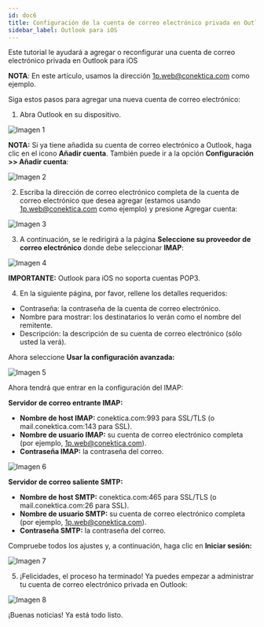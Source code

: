 ```yaml
---
id: doc6
title: Configuración de la cuenta de correo electrónico privada en Outlook para iOS
sidebar_label: Outlook para iOS
---
```

Este tutorial le ayudará a agregar o reconfigurar una cuenta de correo electrónico privada en Outlook para iOS

**NOTA**: En este artículo, usamos la dirección 1p.web@conektica.com como ejemplo. 

Siga estos pasos para agregar una nueva cuenta de correo electrónico:

1. Abra Outlook en su dispositivo. 

![Imagen 1](https://github.com/adanuriplata/cnk-external-doku/blob/master/static/img/OutlookiOS/1.1P.PNG?raw=true)

**NOTA:** Si ya tiene añadida su cuenta de correo electrónico a Outlook, haga clic en el icono **Añadir cuenta**. También puede ir a la opción **Configuración >> Añadir cuenta**: 

![Imagen 2](https://raw.githubusercontent.com/adanuriplata/cnk-external-doku/master/static/img/OutlookiOS/1P.png)

2. Escriba la dirección de correo electrónico completa de la cuenta de correo electrónico que desea agregar (estamos usando 1p.web@conektica.com como ejemplo) y presione Agregar cuenta: 

![Imagen 3](https://raw.githubusercontent.com/adanuriplata/cnk-external-doku/master/static/img/OutlookiOS/2P.PNG)

3. A continuación, se le redirigirá a la página **Seleccione su proveedor de correo electrónico** donde debe seleccionar **IMAP**: 

![Imagen 4](https://raw.githubusercontent.com/adanuriplata/cnk-external-doku/master/static/img/OutlookiOS/5P.PNG)

**IMPORTANTE:** Outlook para iOS no soporta cuentas POP3. 

4. En la siguiente página, por favor, rellene los detalles requeridos: 
- Contraseña: la contraseña de la cuenta de correo electrónico.
- Nombre para mostrar: los destinatarios lo verán como el nombre del remitente.
- Descripción: la descripción de su cuenta de correo electrónico (sólo usted la verá).

Ahora seleccione **Usar la configuración avanzada:**

![Imagen 5](https://raw.githubusercontent.com/adanuriplata/cnk-external-doku/master/static/img/OutlookiOS/6P.PNG) 

Ahora tendrá que entrar en la configuración del IMAP: 

**Servidor de correo entrante IMAP:**
- **Nombre de host IMAP:** conektica.com:993 para SSL/TLS (o mail.conektica.com:143 para SSL).
- **Nombre de usuario IMAP:** su cuenta de correo electrónico completa (por ejemplo, 1p.web@conektica.com).
- **Contraseña IMAP:** la contraseña del correo.

![Imagen 6](https://raw.githubusercontent.com/adanuriplata/cnk-external-doku/master/static/img/OutlookiOS/7P.PNG)

**Servidor de correo saliente SMTP:**
- **Nombre de host SMTP:** conektica.com:465 para SSL/TLS (o mail.conektica.com:26 para SSL).
- **Nombre de usuario SMTP:** su cuenta de correo electrónico completa (por ejemplo, 1p.web@conektica.com).
- **Contraseña SMTP:** la contraseña del correo.

Compruebe todos los ajustes y, a continuación, haga clic en **Iniciar sesión:**

![Imagen 7](https://raw.githubusercontent.com/adanuriplata/cnk-external-doku/master/static/img/OutlookiOS/8P.PNG)

5. ¡Felicidades, el proceso ha terminado! Ya puedes empezar a administrar tu cuenta de correo electrónico privada en Outlook:

![Imagen 8](https://raw.githubusercontent.com/adanuriplata/cnk-external-doku/master/static/img/OutlookiOS/9P.PNG)

¡Buenas noticias! Ya está todo listo. 











